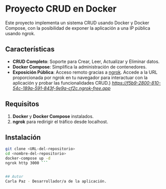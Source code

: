 # Proyecto CRUD en Docker

Este proyecto implementa un sistema CRUD usando Docker y Docker Compose, con la posibilidad de exponer la aplicación a una IP pública usando ngrok.

## Características

- **CRUD Completo**: Soporte para Crear, Leer, Actualizar y Eliminar datos.
- **Docker Compose**: Simplifica la administración de contenedores.
- **Exposición Pública**: Acceso remoto gracias a [ngrok](https://ngrok.com/). 
Accede a la URL proporcionada por ngrok en tu navegador para interactuar con la aplicación y probar las funcionalidades CRUD.}
*https://f5b9-2800-810-54c-189a-591-843f-9e9a-cf2c.ngrok-free.app*

## Requisitos

1. **Docker** y **Docker Compose** instalados.
2. **ngrok** para redirigir el tráfico desde localhost.

## Instalación

```bash
git clone <URL-del-repositorio>
cd <nombre-del-repositorio>
docker-compose up -d
ngrok http 3000 ```


## Autor
Carla Paz - Desarrollador/a de la aplicación.



